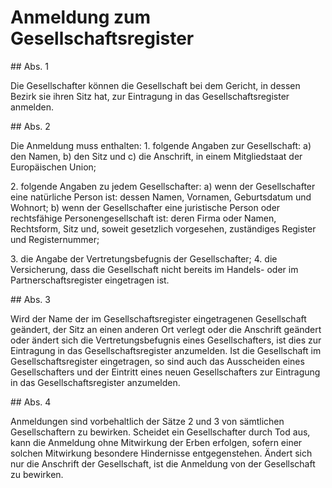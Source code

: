# Anmeldung zum Gesellschaftsregister



\#\# Abs. 1

 Die Gesellschafter können die Gesellschaft bei dem Gericht, in dessen Bezirk sie ihren Sitz hat, zur Eintragung in das Gesellschaftsregister anmelden.

\#\# Abs. 2

 Die Anmeldung muss enthalten:  1\.
 folgende Angaben zur Gesellschaft:  a)
 den Namen,
 b)
 den Sitz und
 c)
 die Anschrift, in einem Mitgliedstaat der Europäischen Union;

 2\.
 folgende Angaben zu jedem Gesellschafter:  a)
 wenn der Gesellschafter eine natürliche Person ist: dessen Namen, Vornamen, Geburtsdatum und Wohnort;
 b)
 wenn der Gesellschafter eine juristische Person oder rechtsfähige Personengesellschaft ist: deren Firma oder Namen, Rechtsform, Sitz und, soweit gesetzlich vorgesehen, zuständiges Register und Registernummer;

 3\.
 die Angabe der Vertretungsbefugnis der Gesellschafter;
 4\.
 die Versicherung, dass die Gesellschaft nicht bereits im Handels\- oder im Partnerschaftsregister eingetragen ist.


\#\# Abs. 3

 Wird der Name der im Gesellschaftsregister eingetragenen Gesellschaft geändert, der Sitz an einen anderen Ort verlegt oder die Anschrift geändert oder ändert sich die Vertretungsbefugnis eines Gesellschafters, ist dies zur Eintragung in das Gesellschaftsregister anzumelden. Ist die Gesellschaft im Gesellschaftsregister eingetragen, so sind auch das Ausscheiden eines Gesellschafters und der Eintritt eines neuen Gesellschafters zur Eintragung in das Gesellschaftsregister anzumelden.

\#\# Abs. 4

 Anmeldungen sind vorbehaltlich der Sätze 2 und 3 von sämtlichen Gesellschaftern zu bewirken. Scheidet ein Gesellschafter durch Tod aus, kann die Anmeldung ohne Mitwirkung der Erben erfolgen, sofern einer solchen Mitwirkung besondere Hindernisse entgegenstehen. Ändert sich nur die Anschrift der Gesellschaft, ist die Anmeldung von der Gesellschaft zu bewirken. 

